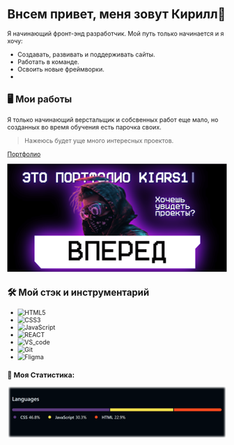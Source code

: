 # Внсем привет, меня зовут Кирилл👋

Я начинающий фронт-энд разработчик. Мой путь только начинается и я хочу:
- Создавать, развивать и поддерживать сайты.
- Работать в команде.
- Освоить новые фреймворки.
-

## 🖥️ Мои работы

  Я только начинающий верстальщик и собсвенных работ еще мало, но созданных во время обучения есть парочка своих.
  > Нажеюсь будет уще много интересных проектов.
  
  [Портфолио](https://kiars1.github.io/)
   
   <img src="./image/album.png" max-width="1000">

## 🛠️ Мой стэк и инструментарий

  - <img src="https://camo.githubusercontent.com/da7acacadecf91d6dc02efcd2be086bb6d78ddff19a1b7a0ab2755a6fda8b1e9/68747470733a2f2f63646e2e6a7364656c6976722e6e65742f67682f64657669636f6e732f64657669636f6e2f69636f6e732f68746d6c352f68746d6c352d6f726967696e616c2e737667" width="30" title="HTML5">
  - <img src="https://pngicon.ru/file/uploads/css3.png" width="30" title="CSS3">
  - <img src="https://cdn.iconscout.com/icon/free/png-256/javascript-2752148-2284965.png" width="30" title="JavaScript">
  - <img src="https://upload.wikimedia.org/wikipedia/commons/thumb/a/a7/React-icon.svg/1280px-React-icon.svg.png" width="34.54" title="REACT">
  - <img src="https://upload.wikimedia.org/wikipedia/commons/thumb/9/9a/Visual_Studio_Code_1.35_icon.svg/1024px-Visual_Studio_Code_1.35_icon.svg.png" width="30" title="VS_code">
  - <img src="https://git-scm.com/images/logos/downloads/Git-Icon-1788C.png" width="30" title="Git">
  - <img src="https://cdn2.downdetector.com/static/uploads/logo/figma2.png" width="30" title="Fligma">

### 📝 Моя Статистика:
<div>
    <img src="https://github.com/kiars1/kiars1/blob/b8e9213aa5c30f63e02e65514351ec9f54e7233f/Stat.png" width="1000" title="Stat">
</div>